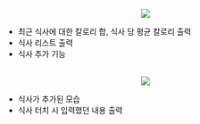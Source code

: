 <p align="center">
  <img src="https://github.com/seungtoctoc/DietApp/assets/102455571/0736929e-3d66-4fae-9aa7-c544123c606a">
</p>

- 최근 식사에 대한 칼로리 합, 식사 당 평균 칼로리 출력
- 식사 리스트 출력
- 식사 추가 기능<br><br>

<p align="center">
  <img src="https://github.com/seungtoctoc/DietApp/assets/102455571/1ba57d09-681b-4d31-8388-1e9eee38861d">
</p>

- 식사가 추가된 모습
- 식사 터치 시 입력했던 내용 출력
